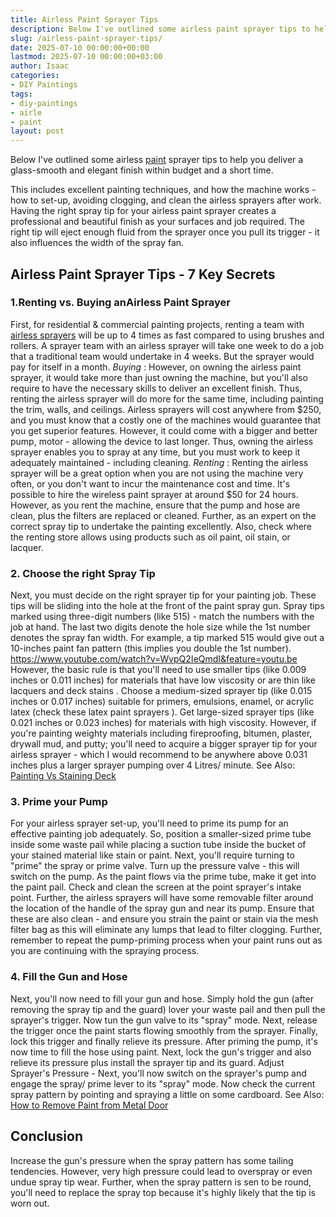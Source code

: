 ```yaml
---
title: Airless Paint Sprayer Tips
description: Below I've outlined some airless paint sprayer tips to help you deliver a glass-smooth and elegant finish within budget and a short time. This includes...
slug: /airless-paint-sprayer-tips/
date: 2025-07-10 00:00:00+00:00
lastmod: 2025-07-10 00:00:00+03:00
author: Isaac
categories:
- DIY Paintings
tags:
- diy-paintings
- airle
- paint
layout: post
---
```

Below I've outlined some airless [paint](https://pestpolicy.com/airless-paint-sprayer-cleaning-solution/) sprayer tips to help you deliver a glass-smooth and elegant finish within budget and a short time.

This includes excellent painting techniques, and how the machine works - how to set-up, avoiding clogging, and clean the airless sprayers after work.
Having the right spray tip for your
airless paint sprayer
creates a professional and beautiful finish as your surfaces and job required. The right tip will eject enough fluid from the sprayer once you pull its trigger - it also influences the width of the spray fan.
## Airless Paint Sprayer Tips - 7 Key Secrets
### 1.**Renting vs. Buying ****an****Airless Paint Sprayer**
First, for residential & commercial painting projects, renting a team with
[airless sprayers](https://www.williamson.edu/education/trade-programs/paint-and-coatings/)
will be up to 4 times as fast compared to using brushes and rollers. A sprayer team with an airless sprayer will take one week to do a job that a traditional team would undertake in 4 weeks. But the sprayer would pay for itself in a month.
*Buying*
: However, on owning the airless paint sprayer, it would take more than just owning the machine, but you'll also require to have the necessary skills to deliver an excellent finish. Thus, renting the airless sprayer will do more for the same time, including painting the trim, walls, and ceilings.
Airless sprayers will cost anywhere from $250, and you must know that a costly one of the machines would guarantee that you get superior features. However, it could come with a bigger and better pump, motor - allowing the device to last longer. Thus, owning the airless sprayer enables you to spray at any time, but you must work to keep it adequately maintained - including cleaning.
*Renting*
: Renting the airless sprayer will be a great option when you are not using the machine very often, or you don't want to incur the maintenance cost and time. It's possible to hire the wireless paint sprayer at around $50 for 24 hours.
However, as you rent the machine, ensure that the pump and hose are clean, plus the filters are replaced or cleaned. Further, as an expert on the correct spray tip to undertake the painting excellently. Also, check where the renting store allows using products such as oil paint, oil stain, or lacquer.
### 2. Choose the right Spray Tip
Next, you must decide on the right sprayer tip for your painting job. These tips will be sliding into the hole at the front of the paint spray gun. Spray tips marked using three-digit numbers (like 515) - match the numbers with the job at hand.
The last two digits denote the hole size while the 1st number denotes the spray fan width. For example, a tip marked 515 would give out a 10-inches paint fan pattern (this implies you double the 1st number).
https://www.youtube.com/watch?v=WvpQ2IeQmdI&feature=youtu.be
However, the basic rule is that you'll need to use smaller tips (like 0.009 inches or 0.011 inches) for materials that have low viscosity or are thin like lacquers and
deck stains
.
Choose a medium-sized sprayer tip (like 0.015 inches or 0.017 inches) suitable for primers, emulsions, enamel, or acrylic latex (check these
latex paint sprayers
). Get large-sized sprayer tips (like 0.021 inches or 0.023 inches) for materials with high viscosity.
However, if you're painting weighty materials including fireproofing, bitumen, plaster, drywall mud, and putty; you'll need to acquire a bigger sprayer tip for your airless sprayer - which I would recommend to be anywhere above 0.031 inches plus a larger sprayer pumping over 4 Litres/ minute.
See Also:
[Painting Vs Staining Deck](https://pestpolicy.com/painting-vs-staining-deck/)
### 3. Prime your Pump
For your airless sprayer set-up, you'll need to prime its pump for an effective painting job adequately. So, position a smaller-sized prime tube inside some waste pail while placing a suction tube inside the bucket of your stained material like stain or paint.
Next, you'll require turning to "prime" the spray or prime valve. Turn up the pressure valve - this will switch on the pump. As the paint flows via the prime tube, make it get into the paint pail. Check and clean the screen at the point sprayer's intake point.
Further, the airless sprayers will have some removable filter around the location of the handle of the spray gun and near its pump. Ensure that these are also clean - and ensure you strain the paint or stain via the mesh filter bag as this will eliminate any lumps that lead to filter clogging.
Further, remember to repeat the pump-priming process when your paint runs out as you are continuing with the spraying process.
### 4. Fill the Gun and Hose
Next, you'll now need to fill your gun and hose. Simply hold the gun (after removing the spray tip and the guard) lover your waste pail and then pull the sprayer's trigger.
Now tun the gun valve to its "spray" mode. Next, release the trigger once the paint starts flowing smoothly from the sprayer. Finally, lock this trigger and finally relieve its pressure.
After priming the pump, it's now time to fill the hose using paint. Next, lock the gun's trigger and also relieve its pressure plus install the sprayer tip and its guard.
Adjust Sprayer's Pressure - Next, you'll now switch on the sprayer's pump and engage the
spray/ prime lever to its "spray" mode. Now check the current spray pattern by pointing and spraying a little on some cardboard.
See Also:
[How to Remove Paint from Metal Door](https://pestpolicy.com/how-to-remove-paint-from-metal-door/)
## Conclusion
Increase the gun's pressure when the spray pattern has some tailing tendencies. However, very high pressure could lead to overspray or even undue spray tip wear.
Further, when the spray pattern is sen to be round, you'll need to replace the spray top because it's highly likely that the tip is worn out.